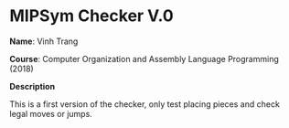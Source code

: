 <h1 id="Heading"> MIPSym Checker V.0 </h1>

**Name**:  Vinh Trang

**Course**: Computer Organization and Assembly Language Programming (2018)

**Description**

<p>

This is a first version of the checker, only test placing pieces and check legal moves or jumps.

</p>
</section>












